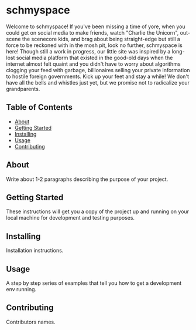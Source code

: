# schmyspace
Welcome to schmyspace!
If you've been missing a time of yore, when you could get on social media to make friends, watch "Charlie the Unicorn", out-scene the scenecore kids, and brag about being straight-edge but still a force to be reckoned with in the mosh pit, look no further, schmyspace is here! Though still a work in progress, our little site was inspired by a long-lost social media platform that existed in the good-old days when the internet almost felt quaint and you didn't have to worry about algorithms clogging your feed with garbage, billionaires selling your private information to hostile foreign governments. Kick up your feet and stay a while! We don't have all the bells and whistles just yet, but we promise not to radicalize your grandparents.

## Table of Contents

- [About](#about)
- [Getting Started](#getting_started)
- [Installing](#installing)
- [Usage](#usage)
- [Contributing](#contributing)

## About
Write about 1-2 paragraphs describing the purpose of your project.

## Getting Started
These instructions will get you a copy of the project up and running on your local machine for development and testing purposes.

## Installing
Installation instructions.

## Usage
A step by step series of examples that tell you how to get a development env running.

## Contributing
Contributors names.